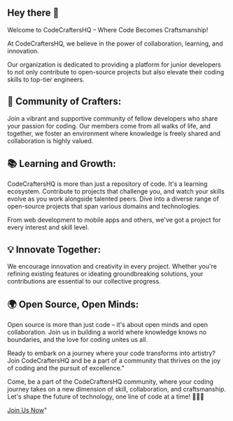 ## Hey there 👋

Welcome to CodeCraftersHQ – Where Code Becomes Craftsmanship!

At CodeCraftersHQ, we believe in the power of collaboration, learning, and innovation. 

Our organization is dedicated to providing a platform for junior developers to not only contribute to open-source projects but also elevate their coding skills to top-tier engineers.

## 🤝 Community of Crafters: 

Join a vibrant and supportive community of fellow developers who share your passion for coding. 
Our members come from all walks of life, and together, we foster an environment where knowledge is freely shared and collaboration is highly valued.

## 📚 Learning and Growth: 

CodeCraftersHQ is more than just a repository of code. It's a learning ecosystem. Contribute to projects that challenge you, and watch your skills evolve as you work alongside talented peers.
Dive into a diverse range of open-source projects that span various domains and technologies. 

From web development to mobile apps and others, we've got a project for every interest and skill level.

## 💡 Innovate Together: 

We encourage innovation and creativity in every project. Whether you're refining existing features or ideating groundbreaking solutions, your contributions are essential to our collective progress.

## 🌍 Open Source, Open Minds: 

Open source is more than just code – it's about open minds and open collaboration. Join us in building a world where knowledge knows no boundaries, and the love for coding unites us all.

Ready to embark on a journey where your code transforms into artistry? Join CodeCraftersHQ and be a part of a community that thrives on the joy of coding and the pursuit of excellence."

Come, be a part of the CodeCraftersHQ community, where your coding journey takes on a new dimension of skill, collaboration, and craftsmanship. Let's shape the future of technology, one line of code at a time! 🚀🔨🎨

[Join Us Now](https://github.com/CodeCraftersHQ)"
